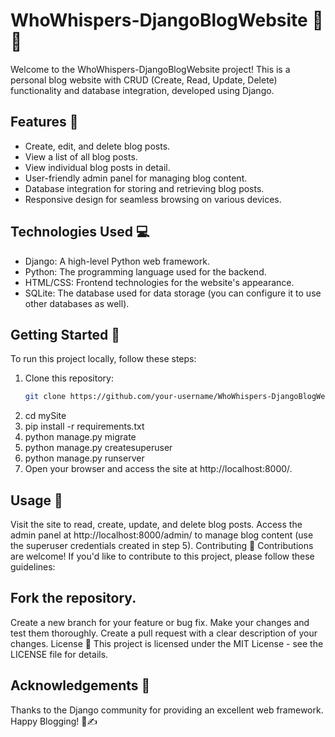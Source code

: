 # WhoWhispers-DjangoBlogWebsite 👤📝

Welcome to the WhoWhispers-DjangoBlogWebsite project! This is a personal blog website with CRUD (Create, Read, Update, Delete) functionality and database integration, developed using Django.

## Features 🚀

- Create, edit, and delete blog posts.
- View a list of all blog posts.
- View individual blog posts in detail.
- User-friendly admin panel for managing blog content.
- Database integration for storing and retrieving blog posts.
- Responsive design for seamless browsing on various devices.

## Technologies Used 💻

- Django: A high-level Python web framework.
- Python: The programming language used for the backend.
- HTML/CSS: Frontend technologies for the website's appearance.
- SQLite: The database used for data storage (you can configure it to use other databases as well).

## Getting Started 🏁

To run this project locally, follow these steps:

1. Clone this repository:
   ```sh
   git clone https://github.com/your-username/WhoWhispers-DjangoBlogWebsite.git
2. cd mySite
3. pip install -r requirements.txt
4. python manage.py migrate
5. python manage.py createsuperuser
6. python manage.py runserver
7. Open your browser and access the site at http://localhost:8000/.

## Usage 📝
Visit the site to read, create, update, and delete blog posts.
Access the admin panel at http://localhost:8000/admin/ to manage blog content (use the superuser credentials created in step 5).
Contributing 🤝
Contributions are welcome! If you'd like to contribute to this project, please follow these guidelines:

## Fork the repository.
Create a new branch for your feature or bug fix.
Make your changes and test them thoroughly.
Create a pull request with a clear description of your changes.
License 📄
This project is licensed under the MIT License - see the LICENSE file for details.

## Acknowledgements 👏
Thanks to the Django community for providing an excellent web framework.
Happy Blogging! 📖✍️
